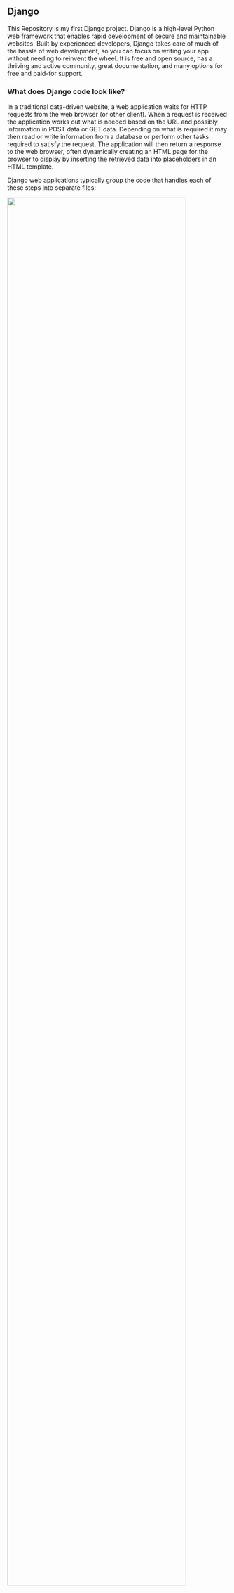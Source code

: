 ## Django

This Repository is my first Django project.
Django is a high-level Python web framework that enables rapid development of secure and maintainable websites. Built by experienced developers, Django takes care of much of the hassle of web development, so you can focus on writing your app without needing to reinvent the wheel. It is free and open source, has a thriving and active community, great documentation, and many options for free and paid-for support.

### What does Django code look like?

In a traditional data-driven website, a web application waits for HTTP requests from the web browser (or other client). When a request is received the application works out what is needed based on the URL and possibly information in POST data or GET data. Depending on what is required it may then read or write information from a database or perform other tasks required to satisfy the request. The application will then return a response to the web browser, often dynamically creating an HTML page for the browser to display by inserting the retrieved data into placeholders in an HTML template.

Django web applications typically group the code that handles each of these steps into separate files:

<img src="https://user-images.githubusercontent.com/45029937/80290189-1016f300-8759-11ea-9d47-9b1a73d3b06e.png" width="90%"></img> 

#### URLs: 
While it is possible to process requests from every single URL via a single function, it is much more maintainable to write a separate view function to handle each resource. A URL mapper is used to redirect HTTP requests to the appropriate view based on the request URL. The URL mapper can also match particular patterns of strings or digits that appear in a URL and pass these to a view function as data.

#### View: 
A view is a request handler function, which receives HTTP requests and returns HTTP responses. Views access the data needed to satisfy requests via models, and delegate the formatting of the response to templates.

#### Models: 
Models are Python objects that define the structure of an application's data, and provide mechanisms to manage (add, modify, delete) and query records in the database. 

#### Templates: 
A template is a text file defining the structure or layout of a file (such as an HTML Page), with placeholders used to represent actual content. A view can dynamically create an HTML page using an HTML template, populating it with data from a model. A template can be used to define the structure of any type of file; it doesn't have to be HTML!

Check the website [here](https://developer.mozilla.org/en-US/docs/Learn/Server-side/Django/Introduction).

